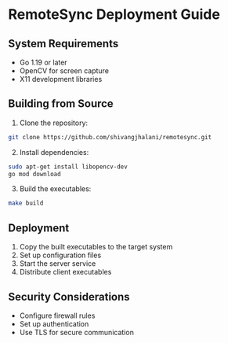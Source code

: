 # RemoteSync Deployment Guide

## System Requirements
- Go 1.19 or later
- OpenCV for screen capture
- X11 development libraries

## Building from Source
1. Clone the repository:
```bash
git clone https://github.com/shivangjhalani/remotesync.git
```

2. Install dependencies:
```bash
sudo apt-get install libopencv-dev
go mod download
```

3. Build the executables:
```bash
make build
```

## Deployment
1. Copy the built executables to the target system
2. Set up configuration files
3. Start the server service
4. Distribute client executables

## Security Considerations
- Configure firewall rules
- Set up authentication
- Use TLS for secure communication